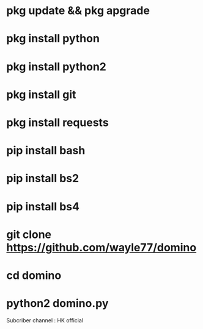 # pkg update && pkg apgrade
# pkg install python
# pkg install python2
# pkg install git
# pkg install requests
# pip install bash
# pip install bs2
# pip install bs4
# git clone https://github.com/wayle77/domino
# cd domino
# python2 domino.py

Subcriber channel : HK official
